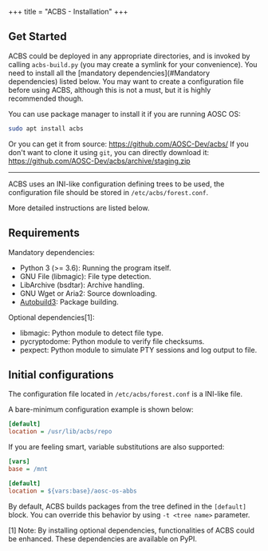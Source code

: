+++
title = "ACBS - Installation"
+++

## Get Started

ACBS could be deployed in any appropriate directories, and is invoked by
calling `acbs-build.py` (you may create a symlink for your convenience).
You need to install all the [mandatory
dependencies](#Mandatory dependencies) listed below. You may want to
create a configuration file before using ACBS, although this is not a
must, but it is highly recommended though.

You can use package manager to install it if you are running AOSC OS:

``` bash
sudo apt install acbs
```

Or you can get it from source: <https://github.com/AOSC-Dev/acbs/> If
you don't want to clone it using `git`, you can directly download it:
<https://github.com/AOSC-Dev/acbs/archive/staging.zip>

------------------------------------------------------------------------

ACBS uses an INI-like configuration defining trees to be used, the
configuration file should be stored in `/etc/acbs/forest.conf`.

More detailed instructions are listed below.

## Requirements

<div id="Mandatory dependencies">

Mandatory dependencies:

</div>

-   Python 3 (&gt;= 3.6): Running the program itself.
-   GNU File (libmagic): File type detection.
-   LibArchive (bsdtar): Archive handling.
-   GNU Wget or Aria2: Source downloading.
-   [Autobuild3](https://github.com/AOSC-Dev/autobuild3): Package
    building.

<div id="Optional dependencies">

Optional dependencies[1]:

</div>

-   libmagic: Python module to detect file type.
-   pycryptodome: Python module to verify file checksums.
-   pexpect: Python module to simulate PTY sessions and log output to
    file.

## Initial configurations

The configuration file located in `/etc/acbs/forest.conf` is a INI-like
file.

A bare-minimum configuration example is shown below:

``` ini
[default]
location = /usr/lib/acbs/repo
```

If you are feeling smart, variable substitutions are also supported:

``` ini
[vars]
base = /mnt

[default]
location = ${vars:base}/aosc-os-abbs
```

By default, ACBS builds packages from the tree defined in the
`[default]` block. You can override this behavior by using
`-t <tree name>` parameter.

[1] Note: By installing optional dependencies, functionalities of ACBS
could be enhanced. These dependencies are available on PyPI.
